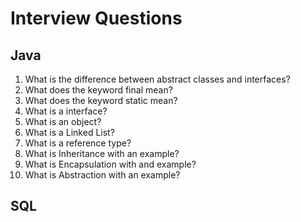  # Interview Questions
 ## Java
 1. What is the difference between abstract classes and interfaces?
 2. What does the keyword final mean?
 3. What does the keyword static mean?
 4. What is a interface?
 5. What is an object?
 6. What is a Linked List?
 7. What is a reference type?
 8. What is Inheritance with an example?
 9. What is Encapsulation with and example?
 10. What is Abstraction with an example?

 ## SQL
